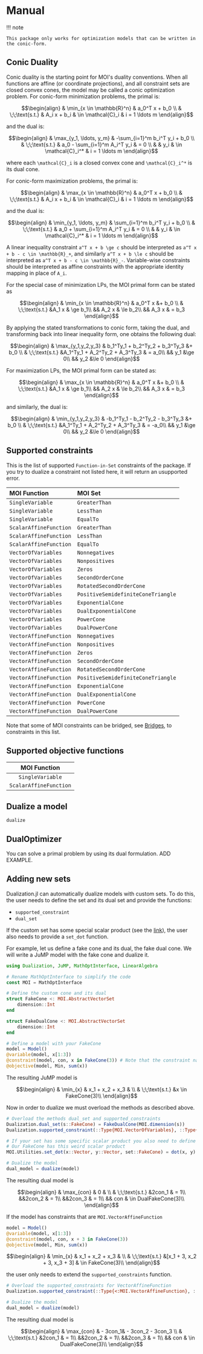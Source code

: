 # Manual

!!! note 

    This package only works for optimization models that can be written in the conic-form.

## Conic Duality

Conic duality is the starting point for MOI's duality conventions. When all functions are affine (or coordinate projections), and all constraint sets are closed convex cones, the model may be called a conic optimization problem.
For conic-form minimization problems, the primal is:

```math
\begin{align}
& \min_{x \in \mathbb{R}^n} & a_0^T x + b_0
\\
& \;\;\text{s.t.} & A_i x + b_i & \in \mathcal{C}_i & i = 1 \ldots m
\end{align}
```

and the dual is:

```math
\begin{align}
& \max_{y_1, \ldots, y_m} & -\sum_{i=1}^m b_i^T y_i + b_0
\\
& \;\;\text{s.t.} & a_0 - \sum_{i=1}^m A_i^T y_i & = 0
\\
& & y_i & \in \mathcal{C}_i^* & i = 1 \ldots m
\end{align}
```

where each ``\mathcal{C}_i`` is a closed convex cone and ``\mathcal{C}_i^*`` is its dual cone.

For conic-form maximization problems, the primal is:
```math
\begin{align}
& \max_{x \in \mathbb{R}^n} & a_0^T x + b_0
\\
& \;\;\text{s.t.} & A_i x + b_i & \in \mathcal{C}_i & i = 1 \ldots m
\end{align}
```

and the dual is:

```math
\begin{align}
& \min_{y_1, \ldots, y_m} & \sum_{i=1}^m b_i^T y_i + b_0
\\
& \;\;\text{s.t.} & a_0 + \sum_{i=1}^m A_i^T y_i & = 0
\\
& & y_i & \in \mathcal{C}_i^* & i = 1 \ldots m
\end{align}
```

A linear inequality constraint ``a^T x + b \ge c`` should be interpreted as ``a^T x + b - c \in \mathbb{R}_+``, and similarly ``a^T x + b \le c`` should be interpreted as ``a^T x + b - c \in \mathbb{R}_-``.
Variable-wise constraints should be interpreted as affine constraints with the appropriate identity mapping in place of ``A_i``.

For the special case of minimization LPs, the MOI primal form can be stated as
```math
\begin{align}
& \min_{x \in \mathbb{R}^n} & a_0^T x &+ b_0
\\
& \;\;\text{s.t.}
&A_1 x & \ge b_1\\
&& A_2 x & \le b_2\\
&& A_3 x & = b_3
\end{align}
```

By applying the stated transformations to conic form, taking the dual, and transforming back into linear inequality form, one obtains the following dual:

```math
\begin{align}
& \max_{y_1,y_2,y_3} & b_1^Ty_1 + b_2^Ty_2 + b_3^Ty_3 &+ b_0
\\
& \;\;\text{s.t.}
&A_1^Ty_1 + A_2^Ty_2 + A_3^Ty_3 & = a_0\\
&& y_1 &\ge 0\\
&& y_2 &\le 0
\end{align}
```

For maximization LPs, the MOI primal form can be stated as:
```math
\begin{align}
& \max_{x \in \mathbb{R}^n} & a_0^T x &+ b_0
\\
& \;\;\text{s.t.}
&A_1 x & \ge b_1\\
&& A_2 x & \le b_2\\
&& A_3 x & = b_3
\end{align}
```

and similarly, the dual is:
```math
\begin{align}
& \min_{y_1,y_2,y_3} & -b_1^Ty_1 - b_2^Ty_2 - b_3^Ty_3 &+ b_0
\\
& \;\;\text{s.t.}
&A_1^Ty_1 + A_2^Ty_2 + A_3^Ty_3 & = -a_0\\
&& y_1 &\ge 0\\
&& y_2 &\le 0
\end{align}
```

## Supported constraints

This is the list of supported `Function-in-Set` constraints of the package. If you try to dualize
a constraint not listed here, it will return an usupported error.

|  MOI Function | MOI Set |
|:-------|:---------------|
|    `SingleVariable`    |    `GreaterThan`    |
|    `SingleVariable`    |    `LessThan`    |
|    `SingleVariable`    |    `EqualTo`    |
|    `ScalarAffineFunction`    |    `GreaterThan`    |
|    `ScalarAffineFunction`    |    `LessThan`    |
|    `ScalarAffineFunction`    |    `EqualTo`    |
|    `VectorOfVariables`    |    `Nonnegatives`    |
|    `VectorOfVariables`    |    `Nonpositives`    |
|    `VectorOfVariables`    |    `Zeros`    |
|    `VectorOfVariables`    |    `SecondOrderCone`    |
|    `VectorOfVariables`    |    `RotatedSecondOrderCone`    |
|    `VectorOfVariables`    |    `PositiveSemidefiniteConeTriangle`    |
|    `VectorOfVariables`    |    `ExponentialCone`    |
|    `VectorOfVariables`    |    `DualExponentialCone`    |
|    `VectorOfVariables`    |    `PowerCone`    |
|    `VectorOfVariables`    |    `DualPowerCone`    |
|    `VectorAffineFunction`    |    `Nonnegatives`    |
|    `VectorAffineFunction`    |    `Nonpositives`    |
|    `VectorAffineFunction`    |    `Zeros`    |
|    `VectorAffineFunction`    |    `SecondOrderCone`    |
|    `VectorAffineFunction`    |    `RotatedSecondOrderCone`    |
|    `VectorAffineFunction`    |    `PositiveSemidefiniteConeTriangle`    |
|    `VectorAffineFunction`    |    `ExponentialCone`    |
|    `VectorAffineFunction`    |    `DualExponentialCone`    |
|    `VectorAffineFunction`    |    `PowerCone`    |
|    `VectorAffineFunction`    |    `DualPowerCone`    |

Note that some of MOI constraints can be bridged, see [Bridges](http://www.juliaopt.org/MathOptInterface.jl/stable/apireference/#Bridges-1), to constraints in this list.

## Supported objective functions

|  MOI Function |
|:-------:|
|   `SingleVariable`   |
|   `ScalarAffineFunction`   |

## Dualize a model

```@docs
dualize
```

## DualOptimizer

You can solve a primal problem by using its dual formulation.
ADD EXAMPLE.

## Adding new sets

Dualization.jl can automatically dualize models with custom sets.
To do this, the user needs to define the set and its dual set and provide the functions:

* `supported_constraint`
* `dual_set` 

If the custom set has some special scalar product (see the [link](https://www.juliaopt.org/MathOptInterface.jl/stable/apireference/#MathOptInterface.AbstractSymmetricMatrixSetTriangle)), the user also needs
to provide a `set_dot` function.

For example, let us define a fake cone and its dual, the fake dual cone. We will write a JuMP model
with the fake cone and dualize it.

```julia
using Dualization, JuMP, MathOptInterface, LinearAlgebra

# Rename MathOptInterface to simplify the code
const MOI = MathOptInterface

# Define the custom cone and its dual
struct FakeCone <: MOI.AbstractVectorSet
    dimension::Int
end

struct FakeDualCone <: MOI.AbstractVectorSet
    dimension::Int
end

# Define a model with your FakeCone
model = Model()
@variable(model, x[1:3])
@constraint(model, con, x in FakeCone(3)) # Note that the constraint name is "con"
@objective(model, Min, sum(x))
```
The resulting JuMP model is

```math
\begin{align}
    & \min_{x} & x_1 + x_2 + x_3 &
    \\
    & \;\;\text{s.t.}
    &x \in FakeCone(3)\\
\end{align}
```

Now in order to dualize we must overload the methods as described above.

```julia
# Overload the methods dual_set and supported_constraints
Dualization.dual_set(s::FakeCone) = FakeDualCone(MOI.dimension(s))
Dualization.supported_constraint(::Type{MOI.VectorOfVariables}, ::Type{<:FakeCone}) = true

# If your set has some specific scalar product you also need to define a new set_dot function
# Our FakeCone has this weird scalar product
MOI.Utilities.set_dot(x::Vector, y::Vector, set::FakeCone) = dot(x, y) + 1

# Dualize the model
dual_model = dualize(model)
```

The resulting dual model is 

```math
\begin{align}
    & \max_{con} & 0 &
    \\
    & \;\;\text{s.t.}
    &2con_1 & = 1\\
    &&2con_2 & = 1\\
    &&2con_3 & = 1\\
    && con & \in DualFakeCone(3)\\
\end{align}
```

If the model has constraints that are `MOI.VectorAffineFunction`

```julia
model = Model()
@variable(model, x[1:3])
@constraint(model, con, x + 3 in FakeCone(3))
@objective(model, Min, sum(x))
```

```math
\begin{align}
    & \min_{x} & x_1 + x_2 + x_3 &
    \\
    & \;\;\text{s.t.}
    &[x_1 + 3, x_2 + 3, x_3 + 3] & \in FakeCone(3)\\
\end{align}
```

the user only needs to extend the `supported_constraints` function.

```julia
# Overload the supported_constraints for VectorAffineFunction
Dualization.supported_constraint(::Type{<:MOI.VectorAffineFunction}, ::Type{<:FakeCone}) = true

# Dualize the model
dual_model = dualize(model)
```

The resulting dual model is

```math
\begin{align}
    & \max_{con} & - 3con_1& - 3con_2 - 3con_3 
    \\
    & \;\;\text{s.t.}
    &2con_1 & = 1\\
    &&2con_2 & = 1\\
    &&2con_3 & = 1\\
    && con & \in DualFakeCone(3)\\
\end{align}
```